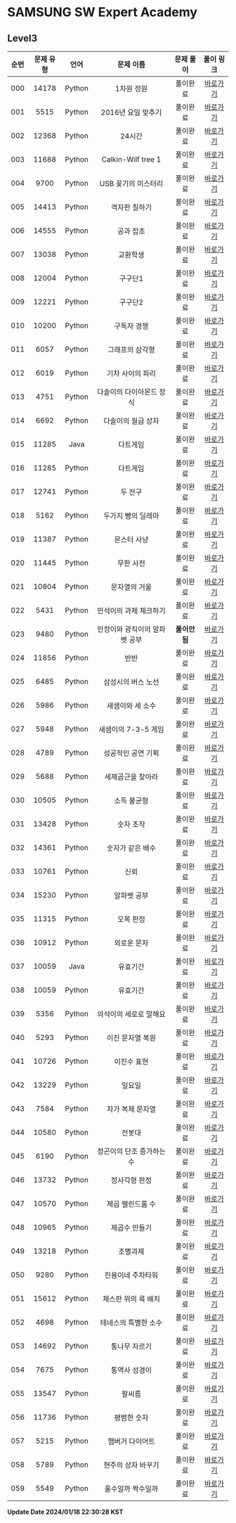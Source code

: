# SAMSUNG SW Expert Academy

## Level3

| 순번 | 문제 유형 | 언어 | 문제 이름 | 문제 풀이 | 풀이 링크 |
| :--: |:--: |:--: |:--: |:--: |:--: |
|000|14178|Python|1차원 정원|풀이완료|[바로가기](https://github.com/westreed/ProgrammersAlgorithm/blob/main/SAMSUNG_SW_Expert_Academy/Level3/1%EC%B0%A8%EC%9B%90%20%EC%A0%95%EC%9B%90.py)|
|001|5515|Python|2016년 요일 맞추기|풀이완료|[바로가기](https://github.com/westreed/ProgrammersAlgorithm/blob/main/SAMSUNG_SW_Expert_Academy/Level3/2016%EB%85%84%20%EC%9A%94%EC%9D%BC%20%EB%A7%9E%EC%B6%94%EA%B8%B0.py)|
|002|12368|Python|24시간|풀이완료|[바로가기](https://github.com/westreed/ProgrammersAlgorithm/blob/main/SAMSUNG_SW_Expert_Academy/Level3/24%EC%8B%9C%EA%B0%84.py)|
|003|11688|Python|Calkin-Wilf tree 1|풀이완료|[바로가기](https://github.com/westreed/ProgrammersAlgorithm/blob/main/SAMSUNG_SW_Expert_Academy/Level3/Calkin-Wilf%20tree%201.py)|
|004|9700|Python|USB 꽂기의 미스터리|풀이완료|[바로가기](https://github.com/westreed/ProgrammersAlgorithm/blob/main/SAMSUNG_SW_Expert_Academy/Level3/USB%20%EA%BD%82%EA%B8%B0%EC%9D%98%20%EB%AF%B8%EC%8A%A4%ED%84%B0%EB%A6%AC.py)|
|005|14413|Python|격자판 칠하기|풀이완료|[바로가기](https://github.com/westreed/ProgrammersAlgorithm/blob/main/SAMSUNG_SW_Expert_Academy/Level3/%EA%B2%A9%EC%9E%90%ED%8C%90%20%EC%B9%A0%ED%95%98%EA%B8%B0.py)|
|006|14555|Python|공과 잡초|풀이완료|[바로가기](https://github.com/westreed/ProgrammersAlgorithm/blob/main/SAMSUNG_SW_Expert_Academy/Level3/%EA%B3%B5%EA%B3%BC%20%EC%9E%A1%EC%B4%88.py)|
|007|13038|Python|교환학생|풀이완료|[바로가기](https://github.com/westreed/ProgrammersAlgorithm/blob/main/SAMSUNG_SW_Expert_Academy/Level3/%EA%B5%90%ED%99%98%ED%95%99%EC%83%9D.py)|
|008|12004|Python|구구단1|풀이완료|[바로가기](https://github.com/westreed/ProgrammersAlgorithm/blob/main/SAMSUNG_SW_Expert_Academy/Level3/%EA%B5%AC%EA%B5%AC%EB%8B%A81.py)|
|009|12221|Python|구구단2|풀이완료|[바로가기](https://github.com/westreed/ProgrammersAlgorithm/blob/main/SAMSUNG_SW_Expert_Academy/Level3/%EA%B5%AC%EA%B5%AC%EB%8B%A82.py)|
|010|10200|Python|구독자 경쟁|풀이완료|[바로가기](https://github.com/westreed/ProgrammersAlgorithm/blob/main/SAMSUNG_SW_Expert_Academy/Level3/%EA%B5%AC%EB%8F%85%EC%9E%90%20%EA%B2%BD%EC%9F%81.py)|
|011|6057|Python|그래프의 삼각형|풀이완료|[바로가기](https://github.com/westreed/ProgrammersAlgorithm/blob/main/SAMSUNG_SW_Expert_Academy/Level3/%EA%B7%B8%EB%9E%98%ED%94%84%EC%9D%98%20%EC%82%BC%EA%B0%81%ED%98%95.py)|
|012|6019|Python|기차 사이의 파리|풀이완료|[바로가기](https://github.com/westreed/ProgrammersAlgorithm/blob/main/SAMSUNG_SW_Expert_Academy/Level3/%EA%B8%B0%EC%B0%A8%20%EC%82%AC%EC%9D%B4%EC%9D%98%20%ED%8C%8C%EB%A6%AC.py)|
|013|4751|Python|다솔이의 다이아몬드 장식|풀이완료|[바로가기](https://github.com/westreed/ProgrammersAlgorithm/blob/main/SAMSUNG_SW_Expert_Academy/Level3/%EB%8B%A4%EC%86%94%EC%9D%B4%EC%9D%98%20%EB%8B%A4%EC%9D%B4%EC%95%84%EB%AA%AC%EB%93%9C%20%EC%9E%A5%EC%8B%9D.py)|
|014|6692|Python|다솔이의 월급 상자|풀이완료|[바로가기](https://github.com/westreed/ProgrammersAlgorithm/blob/main/SAMSUNG_SW_Expert_Academy/Level3/%EB%8B%A4%EC%86%94%EC%9D%B4%EC%9D%98%20%EC%9B%94%EA%B8%89%20%EC%83%81%EC%9E%90.py)|
|015|11285|Java|다트게임|풀이완료|[바로가기](https://github.com/westreed/ProgrammersAlgorithm/blob/main/SAMSUNG_SW_Expert_Academy/Level3/%EB%8B%A4%ED%8A%B8%EA%B2%8C%EC%9E%84.java)|
|016|11285|Python|다트게임|풀이완료|[바로가기](https://github.com/westreed/ProgrammersAlgorithm/blob/main/SAMSUNG_SW_Expert_Academy/Level3/%EB%8B%A4%ED%8A%B8%EA%B2%8C%EC%9E%84.py)|
|017|12741|Python|두 전구|풀이완료|[바로가기](https://github.com/westreed/ProgrammersAlgorithm/blob/main/SAMSUNG_SW_Expert_Academy/Level3/%EB%91%90%20%EC%A0%84%EA%B5%AC.py)|
|018|5162|Python|두가지 빵의 딜레마|풀이완료|[바로가기](https://github.com/westreed/ProgrammersAlgorithm/blob/main/SAMSUNG_SW_Expert_Academy/Level3/%EB%91%90%EA%B0%80%EC%A7%80%20%EB%B9%B5%EC%9D%98%20%EB%94%9C%EB%A0%88%EB%A7%88.py)|
|019|11387|Python|몬스터 사냥|풀이완료|[바로가기](https://github.com/westreed/ProgrammersAlgorithm/blob/main/SAMSUNG_SW_Expert_Academy/Level3/%EB%AA%AC%EC%8A%A4%ED%84%B0%20%EC%82%AC%EB%83%A5.py)|
|020|11445|Python|무한 사전|풀이완료|[바로가기](https://github.com/westreed/ProgrammersAlgorithm/blob/main/SAMSUNG_SW_Expert_Academy/Level3/%EB%AC%B4%ED%95%9C%20%EC%82%AC%EC%A0%84.py)|
|021|10804|Python|문자열의 거울|풀이완료|[바로가기](https://github.com/westreed/ProgrammersAlgorithm/blob/main/SAMSUNG_SW_Expert_Academy/Level3/%EB%AC%B8%EC%9E%90%EC%97%B4%EC%9D%98%20%EA%B1%B0%EC%9A%B8.py)|
|022|5431|Python|민석이의 과제 체크하기|풀이완료|[바로가기](https://github.com/westreed/ProgrammersAlgorithm/blob/main/SAMSUNG_SW_Expert_Academy/Level3/%EB%AF%BC%EC%84%9D%EC%9D%B4%EC%9D%98%20%EA%B3%BC%EC%A0%9C%20%EC%B2%B4%ED%81%AC%ED%95%98%EA%B8%B0.py)|
|023|9480|Python|민정이와 광직이의 알파벳 공부|**풀이안됨**|[바로가기](https://github.com/westreed/ProgrammersAlgorithm/blob/main/SAMSUNG_SW_Expert_Academy/Level3/%EB%AF%BC%EC%A0%95%EC%9D%B4%EC%99%80%20%EA%B4%91%EC%A7%81%EC%9D%B4%EC%9D%98%20%EC%95%8C%ED%8C%8C%EB%B2%B3%20%EA%B3%B5%EB%B6%80%20X.py)|
|024|11856|Python|반반|풀이완료|[바로가기](https://github.com/westreed/ProgrammersAlgorithm/blob/main/SAMSUNG_SW_Expert_Academy/Level3/%EB%B0%98%EB%B0%98.py)|
|025|6485|Python|삼성시의 버스 노선|풀이완료|[바로가기](https://github.com/westreed/ProgrammersAlgorithm/blob/main/SAMSUNG_SW_Expert_Academy/Level3/%EC%82%BC%EC%84%B1%EC%8B%9C%EC%9D%98%20%EB%B2%84%EC%8A%A4%20%EB%85%B8%EC%84%A0.py)|
|026|5986|Python|새샘이와 세 소수|풀이완료|[바로가기](https://github.com/westreed/ProgrammersAlgorithm/blob/main/SAMSUNG_SW_Expert_Academy/Level3/%EC%83%88%EC%83%98%EC%9D%B4%EC%99%80%20%EC%84%B8%20%EC%86%8C%EC%88%98.py)|
|027|5948|Python|새샘이의 7-3-5 게임|풀이완료|[바로가기](https://github.com/westreed/ProgrammersAlgorithm/blob/main/SAMSUNG_SW_Expert_Academy/Level3/%EC%83%88%EC%83%98%EC%9D%B4%EC%9D%98%207-3-5%20%EA%B2%8C%EC%9E%84.py)|
|028|4789|Python|성공적인 공연 기획|풀이완료|[바로가기](https://github.com/westreed/ProgrammersAlgorithm/blob/main/SAMSUNG_SW_Expert_Academy/Level3/%EC%84%B1%EA%B3%B5%EC%A0%81%EC%9D%B8%20%EA%B3%B5%EC%97%B0%20%EA%B8%B0%ED%9A%8D.py)|
|029|5688|Python|세제곱근을 찾아라|풀이완료|[바로가기](https://github.com/westreed/ProgrammersAlgorithm/blob/main/SAMSUNG_SW_Expert_Academy/Level3/%EC%84%B8%EC%A0%9C%EA%B3%B1%EA%B7%BC%EC%9D%84%20%EC%B0%BE%EC%95%84%EB%9D%BC.py)|
|030|10505|Python|소득 불균형|풀이완료|[바로가기](https://github.com/westreed/ProgrammersAlgorithm/blob/main/SAMSUNG_SW_Expert_Academy/Level3/%EC%86%8C%EB%93%9D%20%EB%B6%88%EA%B7%A0%ED%98%95.py)|
|031|13428|Python|숫자 조작|풀이완료|[바로가기](https://github.com/westreed/ProgrammersAlgorithm/blob/main/SAMSUNG_SW_Expert_Academy/Level3/%EC%88%AB%EC%9E%90%20%EC%A1%B0%EC%9E%91.py)|
|032|14361|Python|숫자가 같은 배수|풀이완료|[바로가기](https://github.com/westreed/ProgrammersAlgorithm/blob/main/SAMSUNG_SW_Expert_Academy/Level3/%EC%88%AB%EC%9E%90%EA%B0%80%20%EA%B0%99%EC%9D%80%20%EB%B0%B0%EC%88%98.py)|
|033|10761|Python|신뢰|풀이완료|[바로가기](https://github.com/westreed/ProgrammersAlgorithm/blob/main/SAMSUNG_SW_Expert_Academy/Level3/%EC%8B%A0%EB%A2%B0.py)|
|034|15230|Python|알파벳 공부|풀이완료|[바로가기](https://github.com/westreed/ProgrammersAlgorithm/blob/main/SAMSUNG_SW_Expert_Academy/Level3/%EC%95%8C%ED%8C%8C%EB%B2%B3%20%EA%B3%B5%EB%B6%80.py)|
|035|11315|Python|오목 판정|풀이완료|[바로가기](https://github.com/westreed/ProgrammersAlgorithm/blob/main/SAMSUNG_SW_Expert_Academy/Level3/%EC%98%A4%EB%AA%A9%20%ED%8C%90%EC%A0%95.py)|
|036|10912|Python|외로운 문자|풀이완료|[바로가기](https://github.com/westreed/ProgrammersAlgorithm/blob/main/SAMSUNG_SW_Expert_Academy/Level3/%EC%99%B8%EB%A1%9C%EC%9A%B4%20%EB%AC%B8%EC%9E%90.py)|
|037|10059|Java|유효기간|풀이완료|[바로가기](https://github.com/westreed/ProgrammersAlgorithm/blob/main/SAMSUNG_SW_Expert_Academy/Level3/%EC%9C%A0%ED%9A%A8%EA%B8%B0%EA%B0%84.java)|
|038|10059|Python|유효기간|풀이완료|[바로가기](https://github.com/westreed/ProgrammersAlgorithm/blob/main/SAMSUNG_SW_Expert_Academy/Level3/%EC%9C%A0%ED%9A%A8%EA%B8%B0%EA%B0%84.py)|
|039|5356|Python|의석이의 세로로 말해요|풀이완료|[바로가기](https://github.com/westreed/ProgrammersAlgorithm/blob/main/SAMSUNG_SW_Expert_Academy/Level3/%EC%9D%98%EC%84%9D%EC%9D%B4%EC%9D%98%20%EC%84%B8%EB%A1%9C%EB%A1%9C%20%EB%A7%90%ED%95%B4%EC%9A%94.py)|
|040|5293|Python|이진 문자열 복원|풀이완료|[바로가기](https://github.com/westreed/ProgrammersAlgorithm/blob/main/SAMSUNG_SW_Expert_Academy/Level3/%EC%9D%B4%EC%A7%84%20%EB%AC%B8%EC%9E%90%EC%97%B4%20%EB%B3%B5%EC%9B%90.py)|
|041|10726|Python|이진수 표현|풀이완료|[바로가기](https://github.com/westreed/ProgrammersAlgorithm/blob/main/SAMSUNG_SW_Expert_Academy/Level3/%EC%9D%B4%EC%A7%84%EC%88%98%20%ED%91%9C%ED%98%84.py)|
|042|13229|Python|일요일|풀이완료|[바로가기](https://github.com/westreed/ProgrammersAlgorithm/blob/main/SAMSUNG_SW_Expert_Academy/Level3/%EC%9D%BC%EC%9A%94%EC%9D%BC.py)|
|043|7584|Python|자가 복제 문자열|풀이완료|[바로가기](https://github.com/westreed/ProgrammersAlgorithm/blob/main/SAMSUNG_SW_Expert_Academy/Level3/%EC%9E%90%EA%B0%80%20%EB%B3%B5%EC%A0%9C%20%EB%AC%B8%EC%9E%90%EC%97%B4.py)|
|044|10580|Python|전봇대|풀이완료|[바로가기](https://github.com/westreed/ProgrammersAlgorithm/blob/main/SAMSUNG_SW_Expert_Academy/Level3/%EC%A0%84%EB%B4%87%EB%8C%80.py)|
|045|6190|Python|정곤이의 단조 증가하는 수|풀이완료|[바로가기](https://github.com/westreed/ProgrammersAlgorithm/blob/main/SAMSUNG_SW_Expert_Academy/Level3/%EC%A0%95%EA%B3%A4%EC%9D%B4%EC%9D%98%20%EB%8B%A8%EC%A1%B0%20%EC%A6%9D%EA%B0%80%ED%95%98%EB%8A%94%20%EC%88%98.py)|
|046|13732|Python|정사각형 판정|풀이완료|[바로가기](https://github.com/westreed/ProgrammersAlgorithm/blob/main/SAMSUNG_SW_Expert_Academy/Level3/%EC%A0%95%EC%82%AC%EA%B0%81%ED%98%95%20%ED%8C%90%EC%A0%95.py)|
|047|10570|Python|제곱 팰린드롬 수|풀이완료|[바로가기](https://github.com/westreed/ProgrammersAlgorithm/blob/main/SAMSUNG_SW_Expert_Academy/Level3/%EC%A0%9C%EA%B3%B1%20%ED%8C%B0%EB%A6%B0%EB%93%9C%EB%A1%AC%20%EC%88%98.py)|
|048|10965|Python|제곱수 만들기|풀이완료|[바로가기](https://github.com/westreed/ProgrammersAlgorithm/blob/main/SAMSUNG_SW_Expert_Academy/Level3/%EC%A0%9C%EA%B3%B1%EC%88%98%20%EB%A7%8C%EB%93%A4%EA%B8%B0.py)|
|049|13218|Python|조별과제|풀이완료|[바로가기](https://github.com/westreed/ProgrammersAlgorithm/blob/main/SAMSUNG_SW_Expert_Academy/Level3/%EC%A1%B0%EB%B3%84%EA%B3%BC%EC%A0%9C.py)|
|050|9280|Python|진용이네 주차타워|풀이완료|[바로가기](https://github.com/westreed/ProgrammersAlgorithm/blob/main/SAMSUNG_SW_Expert_Academy/Level3/%EC%A7%84%EC%9A%A9%EC%9D%B4%EB%84%A4%20%EC%A3%BC%EC%B0%A8%ED%83%80%EC%9B%8C.py)|
|051|15612|Python|체스판 위의 룩 배치|풀이완료|[바로가기](https://github.com/westreed/ProgrammersAlgorithm/blob/main/SAMSUNG_SW_Expert_Academy/Level3/%EC%B2%B4%EC%8A%A4%ED%8C%90%20%EC%9C%84%EC%9D%98%20%EB%A3%A9%20%EB%B0%B0%EC%B9%98.py)|
|052|4698|Python|테네스의 특별한 소수|풀이완료|[바로가기](https://github.com/westreed/ProgrammersAlgorithm/blob/main/SAMSUNG_SW_Expert_Academy/Level3/%ED%85%8C%EB%84%A4%EC%8A%A4%EC%9D%98%20%ED%8A%B9%EB%B3%84%ED%95%9C%20%EC%86%8C%EC%88%98.py)|
|053|14692|Python|통나무 자르기|풀이완료|[바로가기](https://github.com/westreed/ProgrammersAlgorithm/blob/main/SAMSUNG_SW_Expert_Academy/Level3/%ED%86%B5%EB%82%98%EB%AC%B4%20%EC%9E%90%EB%A5%B4%EA%B8%B0.py)|
|054|7675|Python|통역사 성경이|풀이완료|[바로가기](https://github.com/westreed/ProgrammersAlgorithm/blob/main/SAMSUNG_SW_Expert_Academy/Level3/%ED%86%B5%EC%97%AD%EC%82%AC%20%EC%84%B1%EA%B2%BD%EC%9D%B4.py)|
|055|13547|Python|팔씨름|풀이완료|[바로가기](https://github.com/westreed/ProgrammersAlgorithm/blob/main/SAMSUNG_SW_Expert_Academy/Level3/%ED%8C%94%EC%94%A8%EB%A6%84.py)|
|056|11736|Python|평범한 숫자|풀이완료|[바로가기](https://github.com/westreed/ProgrammersAlgorithm/blob/main/SAMSUNG_SW_Expert_Academy/Level3/%ED%8F%89%EB%B2%94%ED%95%9C%20%EC%88%AB%EC%9E%90.py)|
|057|5215|Python|햄버거 다이어트|풀이완료|[바로가기](https://github.com/westreed/ProgrammersAlgorithm/blob/main/SAMSUNG_SW_Expert_Academy/Level3/%ED%96%84%EB%B2%84%EA%B1%B0%20%EB%8B%A4%EC%9D%B4%EC%96%B4%ED%8A%B8.py)|
|058|5789|Python|현주의 상자 바꾸기|풀이완료|[바로가기](https://github.com/westreed/ProgrammersAlgorithm/blob/main/SAMSUNG_SW_Expert_Academy/Level3/%ED%98%84%EC%A3%BC%EC%9D%98%20%EC%83%81%EC%9E%90%20%EB%B0%94%EA%BE%B8%EA%B8%B0.py)|
|059|5549|Python|홀수일까 짝수일까|풀이완료|[바로가기](https://github.com/westreed/ProgrammersAlgorithm/blob/main/SAMSUNG_SW_Expert_Academy/Level3/%ED%99%80%EC%88%98%EC%9D%BC%EA%B9%8C%20%EC%A7%9D%EC%88%98%EC%9D%BC%EA%B9%8C.py)|


**Update Date 2024/01/18 22:30:28 KST**